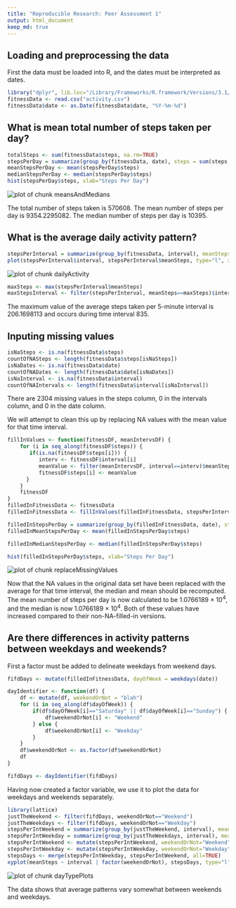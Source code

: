 ```yaml
---
title: "Reproducible Research: Peer Assessment 1"
output: html_document
keep_md: true
---
```



## Loading and preprocessing the data
First the data must be loaded into R, and the dates must be interpreted as dates.


```r
library("dplyr", lib.loc="/Library/Frameworks/R.framework/Versions/3.1/Resources/library")
fitnessData <- read.csv("activity.csv")
fitnessData$date <- as.Date(fitnessData$date, "%Y-%m-%d")
```


## What is mean total number of steps taken per day?

```r
totalSteps <- sum(fitnessData$steps, na.rm=TRUE)
stepsPerDay = summarize(group_by(fitnessData, date), steps = sum(steps, na.rm=TRUE))
meanStepsPerDay <- mean(stepsPerDay$steps)
medianStepsPerDay <- median(stepsPerDay$steps)
hist(stepsPerDay$steps, xlab="Steps Per Day")
```

![plot of chunk meansAndMedians](figure/meansAndMedians-1.png) 

The total number of steps taken is 570608.  The mean number of steps per day is 9354.2295082.  The median number of steps per day is 10395.

## What is the average daily activity pattern?

```r
stepsPerInterval = summarize(group_by(fitnessData, interval), meanSteps = mean(steps, na.rm=TRUE))
plot(stepsPerInterval$interval, stepsPerInterval$meanSteps, type="l", xlab="Time in 5 Minute Intervals", ylab="Mean of Steps Across All Days")
```

![plot of chunk dailyActivity](figure/dailyActivity-1.png) 

```r
maxSteps <- max(stepsPerInterval$meanSteps)
maxStepsInterval <- filter(stepsPerInterval, meanSteps==maxSteps)$interval
```
The maximum value of the average steps taken per 5-minute interval is 206.1698113 and occurs during time interval 835.

## Inputing missing values

```r
isNaSteps <- is.na(fitnessData$steps)
countOfNASteps <- length(fitnessData$steps[isNaSteps])
isNaDates <- is.na(fitnessData$date)
countOfNADates <- length(fitnessData$date[isNaDates])
isNaInterval <- is.na(fitnessData$interval)
countOfNAIntervals <- length(fitnessData$interval[isNaInterval])
```
There are 2304 missing values in the steps column, 0 in the intervals column, and 0 in the date column.

We will attempt to clean this up by replacing NA values with the mean value for that time interval.  


```r
fillInValues <- function(fitnessDF, meanIntervsDF) {
    for (i in seq_along(fitnessDF$steps)) {
       if(is.na(fitnessDF$steps[i])) {
          interv <- fitnessDF$interval[i]
          meanValue <- filter(meanIntervsDF, interval==interv)$meanSteps
          fitnessDF$steps[i] <- meanValue
      }
    }
    fitnessDF
}
filledInFitnessData <- fitnessData
filledInFitnessData <- fillInValues(filledInFitnessData, stepsPerInterval)

filledInStepsPerDay = summarize(group_by(filledInFitnessData, date), steps = sum(steps))
filledInMeanStepsPerDay <- mean(filledInStepsPerDay$steps)

filledInMedianStepsPerDay <- median(filledInStepsPerDay$steps)

hist(filledInStepsPerDay$steps, xlab="Steps Per Day")
```

![plot of chunk replaceMissingValues](figure/replaceMissingValues-1.png) 

Now that the NA values in the original data set have been replaced with the average for that time interval, the median and mean should be recomputed.  The mean number of steps per day is now calculated to be 1.0766189 &times; 10<sup>4</sup>, and the median is now 1.0766189 &times; 10<sup>4</sup>.  Both of these values have increased compared to their non-NA-filled-in versions.   

## Are there differences in activity patterns between weekdays and weekends?

First a factor must be added to delineate weekdays from weekend days.

```r
fifdDays <- mutate(filledInFitnessData, dayOfWeek = weekdays(date))

dayIdentifier <- function(df) {
    df <- mutate(df, weekendOrNot = "blah")
    for (i in seq_along(df$dayOfWeek)) {       
        if(df$dayOfWeek[i]=="Saturday" || df$dayOfWeek[i]=="Sunday") {
            df$weekendOrNot[i] <- "Weekend"
        } else {
            df$weekendOrNot[i] <- "Weekday"
        }
    }
    df$weekendOrNot <- as.factor(df$weekendOrNot)
    df
}

fifdDays <- dayIdentifier(fifdDays)
```

Having now created a factor variable, we use it to plot the data for weekdays and weekends separately.


```r
library(lattice)
justTheWeekend <- filter(fifdDays, weekendOrNot=="Weekend")
justTheWeekdays <- filter(fifdDays, weekendOrNot=="Weekday")
stepsPerIntWeekend = summarize(group_by(justTheWeekend, interval), meanSteps = mean(steps))
stepsPerIntWeekday = summarize(group_by(justTheWeekdays, interval), meanSteps = mean(steps))
stepsPerIntWeekend <- mutate(stepsPerIntWeekend, weekendOrNot="Weekend")
stepsPerIntWeekday <- mutate(stepsPerIntWeekday, weekendOrNot="Weekday")
stepsDays <- merge(stepsPerIntWeekday, stepsPerIntWeekend, all=TRUE)
xyplot(meanSteps ~ interval | factor(weekendOrNot), stepsDays, type="l", layout=c(1,2))
```

![plot of chunk dayTypePlots](figure/dayTypePlots-1.png) 

The data shows that average patterns vary somewhat between weekends and weekdays.
